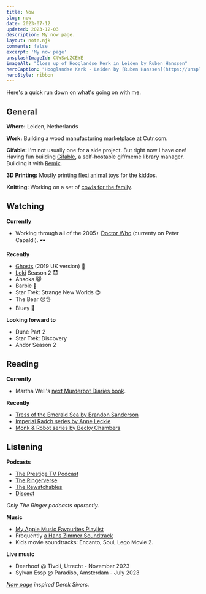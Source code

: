 ```yaml
---
title: Now
slug: now
date: 2023-07-12
updated: 2023-12-03
description: My now page.
layout: note.njk
comments: false
excerpt: 'My now page'
unsplashImageId: CtWSwLZCEYE
imageAlt: "Close up of Hooglandse Kerk in Leiden by Ruben Hanssen"
heroCaption: "Hooglandse Kerk - Leiden by [Ruben Hanssen](https://unsplash.com/@rhfhanssen)"
heroStyle: ribbon
---
```


Here's a quick run down on what's going on with me. 

## General

**Where:** Leiden, Netherlands

**Work:** Building a wood manufacturing marketplace at Cutr.com.

**Gifable:** I'm not usually one for a side project. But right now I have one! Having fun building [Gifable](https://www.gifable.club), a self-hostable gif/meme library manager. Building it with [Remix](https://remix.run).

**3D Printing:** Mostly printing [flexi animal toys](https://www.printables.com/@pietvz_198699/collections/729183) for the kiddos.

**Knitting:** Working on a set of [cowls for the family](https://indieweb.social/@pietvanzoen/110886412703841493).

## Watching

**Currently**

- Working through all of the 2005+ [Doctor Who](https://www.themoviedb.org/tv/57243-doctor-who) (currenty on Peter Capaldi). 🕶️

**Recently**

- [Ghosts](https://www.themoviedb.org/tv/17174-ghosts) (2019 UK version) 👻
- [Loki](https://www.themoviedb.org/tv/84958-loki) Season 2 😈
- Ahsoka 😺
- Barbie 💖
- Star Trek: Strange New Worlds 😍
- The Bear 😚👌
- Bluey 💙

**Looking forward to**

- Dune Part 2
- Star Trek: Discovery
- Andor Season 2

## Reading

**Currently**

- Martha Well's [next Murderbot Diaries book](https://bookwyrm.social/book/796937/s/system-collapse).

**Recently**

- [Tress of the Emerald Sea by Brandon Sanderson](https://bookwyrm.social/book/1097115/s/tress-of-the-emerald-sea)
- [Imperial Radch series by Anne Leckie](https://bookwyrm.social/book/103341/s/the-imperial-radch-trilogy)
- [Monk & Robot series by Becky Chambers](https://bookwyrm.social/series/by/505?series_name=Monk%20%26%20Robot)

## Listening

**Podcasts**

- [The Prestige TV Podcast](https://www.theringer.com/prestige-tv-podcast)
- [The Ringerverse](https://www.theringer.com/the-ringer-verse-podcast)
- [The Rewatchables](https://www.theringer.com/the-rewatchables)
- [Dissect](https://www.theringer.com/dissect)

_Only The Ringer podcasts aparently._

**Music**

- [My Apple Music Favourites Playlist](https://music.apple.com/nl/playlist/favourites-mix/pl.pm-20e9f373919da080e7f2cffc56b30295?l=en)
- Frequently [a Hans Zimmer Soundtrack](https://indieweb.social/@pietvanzoen/109778733446478350)
- Kids movie soundtracks: Encanto, Soul, Lego Movie 2. 

**Live music**

- Deerhoof @ Tivoli, Utrecht - November 2023
- Sylvan Essp @ Paradiso, Amsterdam - July 2023

<aside>
<p><em><a href="https://nownownow.com/about">Now page</a> inspired Derek Sivers.</em></p>
</aside>
